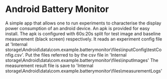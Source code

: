 # Android Battery Monitor

A simple app that allows one to run experiments to characterise the display power consumption of an android device.
An apk is provided for easy install. The apk is configured with 60s:20s split for test image and baseline measurement (black screen) respectively.
It reads an experiment config file at 'Internal storage\Android\data\com.example.batterymonitor\files\inputConfig\testConfig.csv'. Put the files referred to by the csv file in 'Internal storage\Android\data\com.example.batterymonitor\files\inputImages'
The measurement result file is save to 'Internal storage\Android\data\com.example.batterymonitor\files\measurementLogs'
